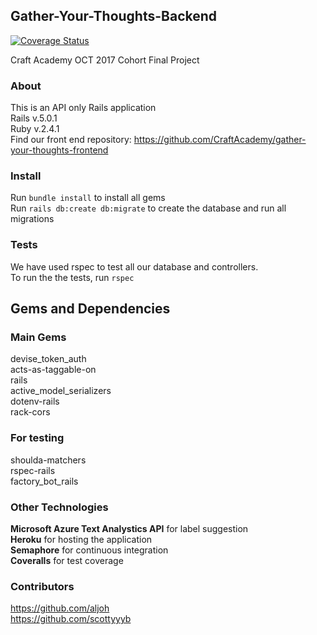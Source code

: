 ## Gather-Your-Thoughts-Backend
[![Coverage Status](https://coveralls.io/repos/github/CraftAcademy/gather-your-thoughts-backend/badge.svg?branch=development)](https://coveralls.io/github/CraftAcademy/gather-your-thoughts-backend?branch=development)  

Craft Academy OCT 2017 Cohort Final Project

### About
This is an API only Rails application  
Rails v.5.0.1  
Ruby v.2.4.1  
Find our front end repository: https://github.com/CraftAcademy/gather-your-thoughts-frontend

### Install
Run `bundle install` to install all gems  
Run `rails db:create db:migrate` to create the database and run all migrations  

### Tests
We have used rspec to test all our database and controllers.  
To run the the tests, run `rspec`

## Gems and Dependencies

### Main Gems
devise_token_auth  
acts-as-taggable-on  
rails  
active_model_serializers  
dotenv-rails  
rack-cors

### For testing
shoulda-matchers  
rspec-rails  
factory_bot_rails  

### Other Technologies
**Microsoft Azure Text Analystics API** for label suggestion  
**Heroku** for hosting the application  
**Semaphore** for continuous integration  
**Coveralls** for test coverage


### Contributors
https://github.com/aljoh  
https://github.com/scottyyyb
